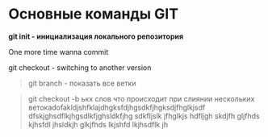 # Основные команды GIT
**git init - инициализация локального репозитория**

One more time wanna commit

git checkout - switching to another version

>git branch - показать все ветки

> git checkout -b ькх слов что происходит при слиянии нескольких ветокadofakldjshfklajdhgksfdjhgsdkfjhgksdjfhglkjsdf dfskjghsdflkjhgsdlkfjghsldkfjhg sdkfljslk jfhglkjs hdfljgh skdjfh gljfhds kjhsfdl jhsldkjh glkjfhds lkjshfd lkjhsdflk jh


